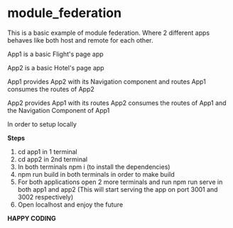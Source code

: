 # module_federation
This is a basic example of module federation. Where 2 different apps behaves like both host and remote for each other.

App1 is a basic Flight's page app

App2 is a basic Hotel's page app

App1 provides App2 with its Navigation component and routes
App1 consumes the routes of App2

App2 provides App1 with its routes
App2 consumes the routes of App1 and the Navigation Component of App1

In order to setup locally

**Steps**
1. cd app1 in 1 terminal
2. cd app2 in 2nd terminal
3. In both terminals npm i (to install the dependencies)
4. npm run build in both terminals in order to make build
5. For both applications open 2 more terminals and run npm run serve in both app1 and app2 (This will start serving the app on port 3001 and 3002 respectively)
6. Open localhost and enjoy the future

**HAPPY CODING**